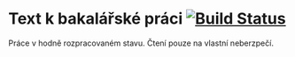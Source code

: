# Text k bakalářské práci [![Build Status](https://travis-ci.org/francma/bp_text.svg?branch=master)](https://travis-ci.org/francma/bp_text)

Práce v hodně rozpracovaném stavu. Čtení pouze na vlastní neberzpečí.
